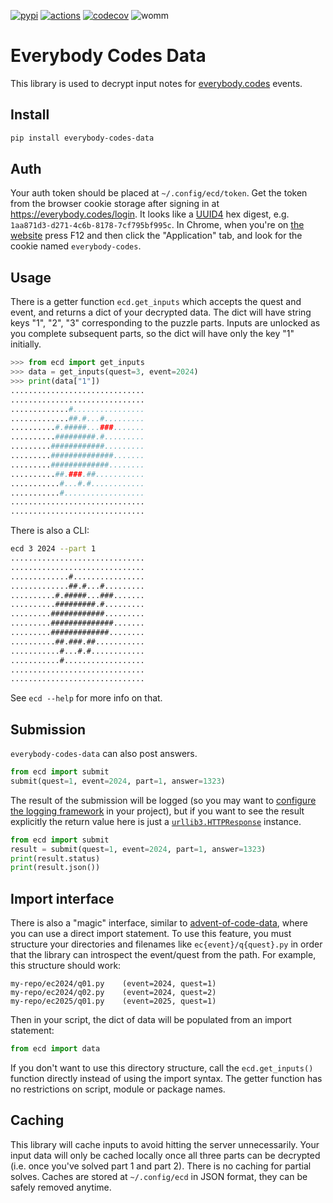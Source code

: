 [![pypi](https://img.shields.io/pypi/v/everybody-codes-data.svg)](https://pypi.org/project/advent-of-code-data/)
[![actions](https://github.com/wimglenn/everybody-codes-data/actions/workflows/test.yml/badge.svg)](https://github.com/wimglenn/advent-of-code-data/actions/workflows/tests.yml)
[![codecov](https://codecov.io/gh/wimglenn/everybody-codes-data/branch/main/graph/badge.svg)](https://app.codecov.io/gh/wimglenn/advent-of-code-data)
![womm](https://cdn.rawgit.com/nikku/works-on-my-machine/v0.2.0/badge.svg)


# Everybody Codes Data

This library is used to decrypt input notes for [everybody.codes](https://everybody.codes/) events.


## Install

``` bash
pip install everybody-codes-data
```


## Auth

Your auth token should be placed at `~/.config/ecd/token`.
Get the token from the browser cookie storage after signing in at https://everybody.codes/login.
It looks like a [UUID4](https://en.wikipedia.org/wiki/Universally_unique_identifier#Version_4_(random)) hex digest, e.g. `1aa871d3-d271-4c6b-8178-7cf795bf995c`.
In Chrome, when you're on [the website](https://everybody.codes/) press F12 and then click the "Application" tab, and look for the cookie named `everybody-codes`.


## Usage

There is a getter function `ecd.get_inputs` which accepts the quest and event, and returns a dict of your decrypted data.
The dict will have string keys "1", "2", "3" corresponding to the puzzle parts.
Inputs are unlocked as you complete subsequent parts, so the dict will have only the key "1" initially.

``` python
>>> from ecd import get_inputs
>>> data = get_inputs(quest=3, event=2024)
>>> print(data["1"])
..............................
..............................
.............#................
.............##.#...#.........
..........#.#####...###.......
..........#########.#.........
.........############.........
.........##############.......
.........#############........
..........##.###.##...........
...........#...#.#............
...........#..................
..............................
..............................
```

There is also a CLI:

``` bash
ecd 3 2024 --part 1
..............................
..............................
.............#................
.............##.#...#.........
..........#.#####...###.......
..........#########.#.........
.........############.........
.........##############.......
.........#############........
..........##.###.##...........
...........#...#.#............
...........#..................
..............................
..............................
```

See `ecd --help` for more info on that.


## Submission

`everybody-codes-data` can also post answers.

``` python
from ecd import submit
submit(quest=1, event=2024, part=1, answer=1323)
```

The result of the submission will be logged (so you may want to [configure the logging framework](https://docs.python.org/3/howto/logging.html#configuring-logging) in your project), but if you want to see the result explicitly the return value here is just a [`urllib3.HTTPResponse`](https://urllib3.readthedocs.io/en/stable/reference/urllib3.response.html#response) instance.

``` python
from ecd import submit
result = submit(quest=1, event=2024, part=1, answer=1323)
print(result.status)
print(result.json())
```


## Import interface

There is also a "magic" interface, similar to [advent-of-code-data](https://github.com/wimglenn/advent-of-code-data), where you can use a direct import statement.
To use this feature, you must structure your directories and filenames like `ec{event}/q{quest}.py` in order that the library can introspect the event/quest from the path.
For example, this structure should work:

```
my-repo/ec2024/q01.py    (event=2024, quest=1) 
my-repo/ec2024/q02.py    (event=2024, quest=2)
my-repo/ec2025/q01.py    (event=2025, quest=1)
```

Then in your script, the dict of data will be populated from an import statement:

``` python
from ecd import data
```

If you don't want to use this directory structure, call the `ecd.get_inputs()` function directly instead of using the import syntax. The getter function has no restrictions on script, module or package names.


## Caching

This library will cache inputs to avoid hitting the server unnecessarily.
Your input data will only be cached locally once all three parts can be decrypted (i.e. once you've solved part 1 and part 2).
There is no caching for partial solves.
Caches are stored at `~/.config/ecd` in JSON format, they can be safely removed anytime.
